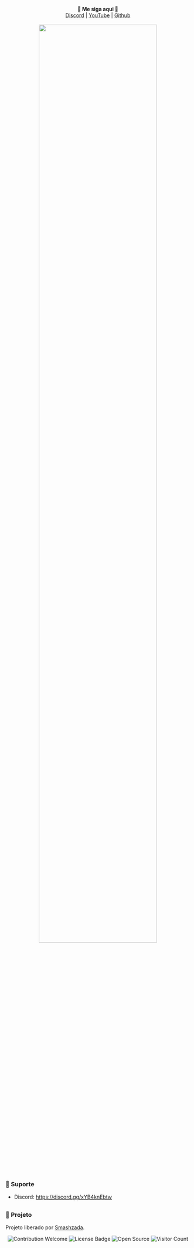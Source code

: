 <p align='center'>
  <b>🎨 Me siga aqui  🎨</b><br>  
  <a href="https://discord.gg/xYB4knEbtw">Discord</a> |
  <a href="https://www.youtube.com/watch?v=KZi9nwYR6hY&feature=youtu.be">YouTube</a> |
  <a href="https://github.com/SmashKrlh/">Github</a><br><br>
  <img src="https://media.discordapp.net/attachments/1207924516899000341/1208621766520340510/image.png?ex=65e3f3bc&is=65d17ebc&hm=c893d73785333a23bc3996fcd6a04e8e60238a4c7af3690eef8018f59a2a8fd8&=&format=webp&quality=lossless&width=1032&height=484" style="width: 80%">
</p>

### 🧰 Suporte
- Discord: https://discord.gg/xYB4knEbtw

##  

### 📜 Projeto
Projeto liberado por [Smashzada](https://smashzada7.shop/).

<p align="center">
  <img src="https://img.shields.io/badge/contributions-welcome-brightgreen.svg?style=flat" alt="Contribution Welcome">
  <img src="https://img.shields.io/badge/License-GPLv3-blue.svg" alt="License Badge">
  <img src="https://badges.frapsoft.com/os/v3/open-source.svg?v=103" alt="Open Source">
  <img src="https://visitor-badge.laobi.icu/badge?page_id=Plasmonix" alt="Visitor Count">
</p>
